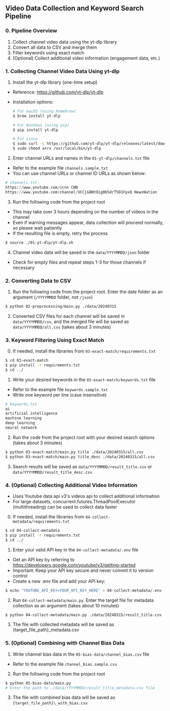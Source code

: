 ## Video Data Collection and Keyword Search Pipeline

### 0. Pipeline Overview

1. Collect channel video data using the yt-dlp library
2. Convert all data to CSV and merge them
3. Filter keywords using exact match
4. (Optional) Collect additional video information (engagement data, etc.)

### 1. Collecting Channel Video Data Using yt-dlp

1. Install the yt-dlp library (one-time setup)

- Reference: https://github.com/yt-dlp/yt-dlp
- Installation options:

  ```bash
  # For macOS (using Homebrew)
  $ brew install yt-dlp

  # For Windows (using pip)
  $ pip install yt-dlp

  # For Linux
  $ sudo curl -L https://github.com/yt-dlp/yt-dlp/releases/latest/download/yt-dlp -o /usr/local/bin/yt-dlp
  $ sudo chmod a+rx /usr/local/bin/yt-dlp
  ```

2. Enter channel URLs and names in the `01-yt-dlp/channels.txt` file

- Refer to the example file `channels.sample.txt`
- You can use channel URLs or channel ID URLs as shown below:

```python
# channels.txt
https://www.youtube.com/@cnn CNN
https://www.youtube.com/channel/UCCjG8NtOig0USdrT5D1FpxQ NewsNation
```

3. Run the following code from the project root

- This may take over 3 hours depending on the number of videos in the channel
- Even if warning messages appear, data collection will proceed normally, so please wait patiently
- If the resulting file is empty, retry the process

```bash
$ source ./01-yt-dlp/yt-dlp.sh
```

4. Channel video data will be saved in the `data/YYYYMMDD/json` folder

- Check for empty files and repeat steps 1-3 for those channels if necessary

### 2. Converting Data to CSV

1. Run the following code from the project root. Enter the date folder as an argument (`/YYYYMMDD` folder, not `/json`)

```bash
$ python 02-preprocessing/main.py ./data/20240315
```

2. Converted CSV files for each channel will be saved in `data/YYYYMMDD/csv`, and the merged file will be saved as `data/YYYYMMDD/all.csv` (takes about 3 minutes)

### 3. Keyword Filtering Using Exact Match

0. If needed, install the libraries from `03-exact-match/requirements.txt`

```bash
$ cd 03-exact-match
$ pip install -r requirements.txt
$ cd ../
```

1. Write your desired keywords in the `03-exact-match/keywords.txt` file

- Refer to the example file `keywords.sample.txt`
- Write one keyword per line (case insensitive)

```python
# keywords.txt
ai
artificial intelligence
machine learning
deep learning
neural network
```

2. Run the code from the project root with your desired search options (takes about 3 minutes)

```bash
$ python 03-exact-match/main.py title ./data/20240315/all.csv
$ python 03-exact-match/main.py title_desc ./data/20240315/all.csv
```

3. Search results will be saved as `data/YYYYMMDD/result_title.csv` or `data/YYYYMMDD/result_title_desc.csv`

### 4. (Optional) Collecting Additional Video Information

- Uses Youtube data api v3's videos api to collect additional information
- For large datasets, concurrent.futures.ThreadPoolExecutor (multithreading) can be used to collect data faster

0. If needed, install the libraries from `04-collect-metadata/requirements.txt`

```bash
$ cd 04-collect-metadata
$ pip install -r requirements.txt
$ cd ../
```

1. Enter your valid API key in the `04-collect-metadata/.env` file

- Get an API key by referring to https://developers.google.com/youtube/v3/getting-started
- Important: Keep your API key secure and never commit it to version control
- Create a new .env file and add your API key:

```bash
$ echo "YOUTUBE_API_KEY=YOUR_API_KEY_HERE" > 04-collect-metadata/.env
```

2. Run `04-collect-metadata/main.py`. Enter the target file for metadata collection as an argument (takes about 10 minutes)

```bash
$ python 04-collect-metadata/main.py ./data/20240315/result_title.csv
```

3. The file with collected metadata will be saved as {target_file_path}\_metadata.csv

### 5. (Optional) Combining with Channel Bias Data

1. Write channel bias data in the `05-bias-data/channel_bias.csv` file

- Refer to the example file `channel_bias.sample.csv`

2. Run the following code from the project root

```bash
$ python 05-bias-data/main.py
# Enter the path to ./data/YYYYMMDD/result_title_metadata.csv file
```

3. The file with combined bias data will be saved as `{target_file_path}\_with_bias.csv`
